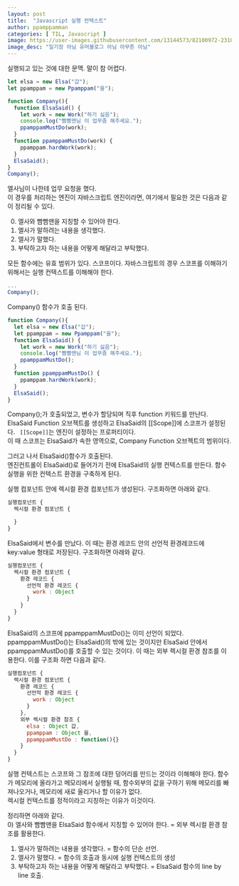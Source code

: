 ```yaml
---
layout: post
title:  "Javascript 실행 컨텍스트"
author: ppamppamman
categories: [ TIL, Javascript ]
image: https://user-images.githubusercontent.com/13144573/82100972-23105800-9746-11ea-87e7-1b24a69b6d7d.png
image_desc: "일기장 아님 유머블로그 아님 아무튼 아님" 
---
```


실행되고 있는 것에 대한 문맥. 말이 참 어렵다.  

```js
let elsa = new Elsa("갑");
let ppamppam = new Ppamppam("을");

function Company(){
  function ElsaSaid() {
    let work = new Work("하기 싫음");
    console.log("빰빰맨님 이 업무좀 해주세요.");
    ppamppamMustDo(work);
  }
  function ppamppamMustDo(work) {
    ppamppam.hardWork(work);
  }
  ElsaSaid();
}
Company();
```  

엘사님이 나한테 업무 요청을 했다.  
이 경우를 처리하는 엔진이 자바스크립트 엔진이라면, 여기에서 필요한 것은 다음과 같이 정리될 수 있다.

0) 엘사와 빰빰맨을 지칭할 수 있어야 한다.  
1) 엘사가 말하려는 내용을 생각했다.  
2) 엘사가 말했다.  
3) 부탁하고자 하는 내용을 어떻게 해달라고 부탁했다.  

모든 함수에는 유효 범위가 있다. 스코프이다. 자바스크립트의 경우 스코프를 이해햐기 위해서는 실행 컨텍스트를 이해해야 한다.  

```js
...
Company();
```  

Company() 함수가 호출 된다. 

```js
function Company(){
  let elsa = new Elsa("갑");
  let ppamppam = new Ppamppam("을");
  function ElsaSaid() {
    let work = new Work("하기 싫음");
    console.log("빰빰맨님 이 업무좀 해주세요.");
    ppamppamMustDo();
  }
  function ppamppamMustDo() {
    ppamppam.hardWork(work);
  }
  ElsaSaid();
}
```  
Company();가 호출되었고, 변수가 할당되며 직후 function 키워드를 만난다.  
ElsaSaid Function 오브젝트를 생성하고 ElsaSaid의 [[Scope]]에 스코프가 설정된다.
``` [[Scope]]```는 엔진이 설정하는 프로퍼티이다.  
이 때 스코프는 ElsaSaid가 속한 영역으로, Company Function 오브젝트의 범위이다.  

그러고 나서 ElsaSaid()함수가 호출된다.  
엔진컨트롤이 ElsaSaid()로 들어가기 전에 ElsaSaid의 실행 컨텍스트를 만든다.
함수 실행을 위한 컨텍스트 환경을 구축하게 된다.  

실행 컴포넌트 안에 렉시컬 환경 컴포넌트가 생성된다. 구조화하면 아래와 같다.
```js
실행컴포넌트 {
  렉시컬 환경 컴포넌트 {

  }
}
```

ElsaSaid에서 변수를 만났다. 이 때는 환경 레코드 안의 선언적 환경레코드에 key:value 형태로 저장된다. 구조화하면 아래와 같다.  
```js
실행컴포넌트 {
  렉시컬 환경 컴포넌트 {
    환경 레코드 {
      선언적 환경 레코드 {
        work : Object
      }
    }
  }
}
```  

ElsaSaid의 스코프에 ppamppamMustDo()는 이미 선언이 되었다. ppamppamMustDo()는 ElsaSaid()의 밖에 있는 것이지만 ElsaSaid 안에서 ppamppamMustDo()를 호출할 수 있는 것이다. 이 때는 외부 렉시컬 환경 참조를 이용한다. 이를 구조화 하면 다음과 같다.

```js
실행컴포넌트 {
  렉시컬 환경 컴포넌트 {
    환경 레코드 {
      선언적 환경 레코드 {
        work : Object
      }
    },
    외부 렉시컬 환경 참조 {
      elsa : Object 갑,
      ppamppam : Object 을,
      ppamppamMustDo : function(){}
    }
  }
}
```  
실행 컨텍스트는 스코프와 그 참조에 대한 덩어리를 만드는 것이라 이해해야 한다.
함수가 메모리에 올라가고 메모리에서 실행될 때, 함수외부의 값을 구하기 위해 메모리를 빠져나오거나, 메모리에 새로 올리거나 할 이유가 없다.  
렉시컬 컨텍스트를 정적이라고 지칭하는 이유가 이것이다. 

정리하면 아래와 같다.  
0) 엘사와 빰빰맨을 ElsaSaid 함수에서 지칭할 수 있어야 한다. = 외부 렉시컬 환경 참조를 활용한다.  
1) 엘사가 말하려는 내용을 생각했다. = 함수의 단순 선언.  
2) 엘사가 말했다. = 함수의 호출과 동시에 실행 컨텍스트의 생성  
3) 부탁하고자 하는 내용을 어떻게 해달라고 부탁했다. = ElsaSaid 함수의 line by line 호출.